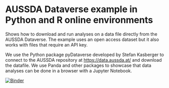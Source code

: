 # AUSSDA Dataverse example in Python and R online environments
Shows how to download and run analyses on a data file directly from the AUSSDA Dataverse.
The example uses an open access dataset but it also works with files that require an API key.

We use the Python package pyDataverse developed by Stefan Kasberger to connect to the AUSSDA repository at https://data.aussda.at/ and download the datafile. We use Panda and other packages to showcase that data analyses can be done in a browser with a Jupyter Notebook.

[![Binder](https://mybinder.org/badge_logo.svg)](https://mybinder.org/v2/gh/kaczmirek/aussda-dataverse-r-example/HEAD)
